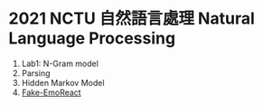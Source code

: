 # 2021 NCTU 自然語言處理 Natural Language Processing
1. Lab1: N-Gram model
2. Parsing 
3. Hidden Markov Model
4. [Fake-EmoReact](https://competitions.codalab.org/competitions/31180?secret_key=2f97f399-8bba-4ed5-a0b7-99e17df1fe1b)
